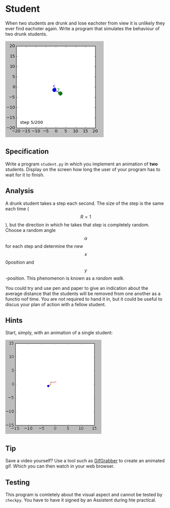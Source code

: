 # Student

When two students are drunk and lose eachoter from view it is unlikely they ever find eachoter again. Write a program that simulates the behaviour of two drunk students.

![](AnimationRandomWalkDouble.gif)

## Specification

Write a program `student.py` in which you implement an animation of **two** students. Display on the screen how long the user of your program has to wait for it to finish.

## Analysis

A drunk student takes a step each second. The size of the step is the same each time ($$R = 1$$), but the direction in which he takes that step is completely random. Choose a random angle $$\alpha$$ for each step and determine the new $$x$$0position and $$y$$-position. This phenomenon is known as a *random walk*.

You could try and use pen and paper to give an indication about the average distance that the students will be removed from one another as a functio nof time. You are not required to hand it in, but it could be useful to discus your plan of action with a fellow student.


## Hints

Start, simply, with an animation of a single student:

![](AnimationRandomWalk.gif)

## Tip

Save a video yourself? Use a tool such as [GifGrabber](http://www.gifgrabber.com) to create an animated gif. Which you can then watch in your web browser.

## Testing

This program is comletely about the visual aspect and cannot be tested by `checkpy`. You have to have it signed by an Assistent during hte practical.
